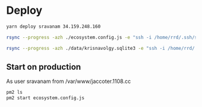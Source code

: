 # Deploy

```bash
yarn deploy sravanam 34.159.248.160

rsync --progress -azh ./ecosystem.config.js -e "ssh -i /home/rrd/.ssh/sravanamGCI" sravanam@34.159.248.160:/var/www/jaccoter.1108.cc/ecosystem.config.js

rsync --progress -azh ./data/krisnavolgy.sqlite3 -e "ssh -i /home/rrd/.ssh/sravanamGCI" sravanam@34.159.248.160:/var/www/jaccoter.1108.cc/data/krisnavolgy.sqlite3
```

## Start on production

As user sravanam from /var/www/jaccoter.1108.cc

```bash
pm2 ls
pm2 start ecosystem.config.js
```

